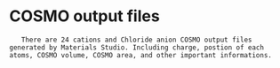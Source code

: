 # COSMO output files

       There are 24 cations and Chloride anion COSMO output files generated by Materials Studio. Including charge, postion of each atoms, COSMO volume, COSMO area, and other important informations.
